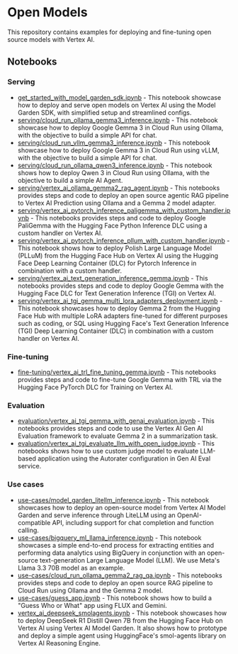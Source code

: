# Open Models

This repository contains examples for deploying and fine-tuning open source models with Vertex AI.

## Notebooks

### Serving

- [get_started_with_model_garden_sdk.ipynb](./get_started_with_model_garden_sdk.ipynb) - This notebook showcase how to deploy and serve open models on Vertex AI using the Model Garden SDK, with simplified setup and streamlined configs.
- [serving/cloud_run_ollama_gemma3_inference.ipynb](./serving/cloud_run_ollama_gemma3_inference.ipynb) - This notebook showcase how to deploy Google Gemma 3 in Cloud Run using Ollama, with the objective to build a simple API for chat.
- [serving/cloud_run_vllm_gemma3_inference.ipynb](./serving/cloud_run_vllm_gemma3_inference.ipynb) - This notebook showcase how to deploy Google Gemma 3 in Cloud Run using vLLM, with the objective to build a simple API for chat.
- [serving/cloud_run_ollama_qwen3_inference.ipynb](./serving/cloud_run_ollama_qwen3_inference.ipynb) - This notebook shows how to deploy Qwen 3 in Cloud Run using Ollama, with the objective to build a simple AI Agent.
- [serving/vertex_ai_ollama_gemma2_rag_agent.ipynb](./serving/vertex_ai_ollama_gemma2_rag_agent.ipynb) - This notebooks provides steps and code to deploy an open source agentic RAG pipeline to Vertex AI Prediction using Ollama and a Gemma 2 model adapter.
- [serving/vertex_ai_pytorch_inference_paligemma_with_custom_handler.ipynb](./serving/vertex_ai_pytorch_inference_paligemma_with_custom_handler.ipynb) - This notebooks provides steps and code to deploy Google PaliGemma with the Hugging Face Python Inference DLC using a custom handler on Vertex AI.
- [serving/vertex_ai_pytorch_inference_pllum_with_custom_handler.ipynb](./serving/vertex_ai_pytorch_inference_pllum_with_custom_handler.ipynb) - This notebook shows how to deploy Polish Large Language Model (PLLuM) from the Hugging Face Hub on Vertex AI using the Hugging Face Deep Learning Container (DLC) for Pytorch Inference in combination with a custom handler.
- [serving/vertex_ai_text_generation_inference_gemma.ipynb](./serving/vertex_ai_text_generation_inference_gemma.ipynb) - This notebooks provides steps and code to deploy Google Gemma with the Hugging Face DLC for Text Generation Inference (TGI) on Vertex AI.
- [serving/vertex_ai_tgi_gemma_multi_lora_adapters_deployment.ipynb](./serving/vertex_ai_tgi_gemma_multi_lora_adapters_deployment.ipynb) - This notebook showcases how to deploy Gemma 2 from the Hugging Face Hub with multiple LoRA adapters fine-tuned for different purposes such as coding, or SQL using Hugging Face's Text Generation Inference (TGI) Deep Learning Container (DLC) in combination with a custom handler on Vertex AI.

### Fine-tuning

- [fine-tuning/vertex_ai_trl_fine_tuning_gemma.ipynb](./fine-tuning/vertex_ai_trl_fine_tuning_gemma.ipynb) - This notebooks provides steps and code to fine-tune Google Gemma with TRL via the Hugging Face PyTorch DLC for Training on Vertex AI.

### Evaluation

- [evaluation/vertex_ai_tgi_gemma_with_genai_evaluation.ipynb](./evaluation/vertex_ai_tgi_gemma_with_genai_evaluation.ipynb) - This notebooks provides steps and code to use the Vertex AI Gen AI Evaluation framework to evaluate Gemma 2 in a summarization task.
- [evaluation/vertex_ai_tgi_evaluate_llm_with_open_judge.ipynb](./evaluation/vertex_ai_tgi_evaluate_llm_with_open_judge.ipynb) - This notebooks shows how to use custom judge model to evaluate LLM-based application using the Autorater configuration in Gen AI Eval service.

### Use cases

- [use-cases/model_garden_litellm_inference.ipynb](./use-cases/model_garden_litellm_inference.ipynb) - This notebook showcases how to deploy an open-source model from Vertex AI Model Garden and serve inference through LiteLLM using an OpenAI-compatible API, including support for chat completion and function calling.
- [use-cases/bigquery_ml_llama_inference.ipynb](./use-cases/bigquery_ml_llama_inference.ipynb) - This notebook showcases a simple end-to-end process for extracting entities and performing data analytics using BigQuery in conjunction with an open-source text-generation Large Language Model (LLM). We use Meta's Llama 3.3 70B model as an example.
- [use-cases/cloud_run_ollama_gemma2_rag_qa.ipynb](./use-cases/cloud_run_ollama_gemma2_rag_qa.ipynb) - This notebooks provides steps and code to deploy an open source RAG pipeline to Cloud Run using Ollama and the Gemma 2 model.
- [use-cases/guess_app.ipynb](./use-cases/guess_app.ipynb) - This notebook shows how to build a "Guess Who or What" app using FLUX and Gemini.
- [vertex_ai_deepseek_smolagents.ipynb](./use-cases/vertex_ai_deepseek_smolagents.ipynb) - This notebook showcases how to deploy DeepSeek R1 Distill Qwen 7B from the Hugging Face Hub on Vertex AI using Vertex AI Model Garden. It also shows how to prototype and deploy a simple agent using HuggingFace's smol-agents library on Vertex AI Reasoning Engine.
